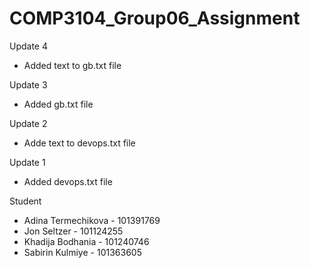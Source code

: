 # COMP3104_Group06_Assignment

Update 4
- Added text to gb.txt file

Update 3
- Added gb.txt file

Update 2
- Adde text to devops.txt file

Update 1
- Added devops.txt file

Student
- Adina Termechikova - 101391769
- Jon Seltzer - 101124255
- Khadija Bodhania - 101240746
- Sabirin  Kulmiye - 101363605

